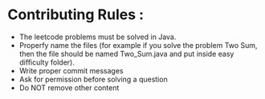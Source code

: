 # Contributing Rules :
- The leetcode problems must be solved in Java.
- Properfy name the files (for example if you solve the problem Two Sum, then the file should be named Two_Sum.java and put inside easy difficulty folder).
- Write proper commit messages
- Ask for permission before solving a question
- Do NOT remove other content
